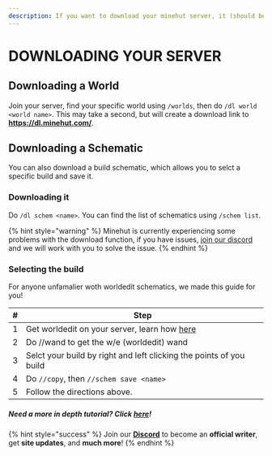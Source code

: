 ```yaml
---
description: If you want to download your minehut server, it (should be) simple and easy.
---
```


# DOWNLOADING YOUR SERVER

## Downloading a World

Join your server, find your specific world using `/worlds`, then do `/dl world <world name>`. This may take a second, but will create a download link to **https://dl.minehut.com/**.

## Downloading a Schematic

You can also download a build schematic, which allows you to selct a specific build and save it. 

### Downloading it

Do `/dl schem <name>`. You can find the list of schematics using `/schem list`.

{% hint style="warning" %}
Minehut is currently experiencing some problems with the download function, if you have issues, [join our discord](https://invite.gg/minehutxyz) and we will work with you to solve the issue.
{% endhint %}

### Selecting the build

For anyone unfamalier woth worldedit schematics, we made this guide for you! 

| # | Step |
| --- | --- |
| 1 | Get worldedit on your server, learn how [here](faq/minehut/full#chapter-4-installing-plugins) |
| 2 | Do //wand to get the w/e (worldedit) wand |
| 3 | Selct your build by right and left clicking the points of you build |
| 4 | Do `//copy`, then `//schem save <name>` |
| 5 | Follow the directions above. |
##### Need a more in depth tutorial? Click [here](plugin/popular/worldedit)!


{% hint style="success" %}
Join our **[Discord](https://discord.gg/TYhH5bK)** to become an **official writer**, get **site updates**, and **much more**!
{% endhint %}

